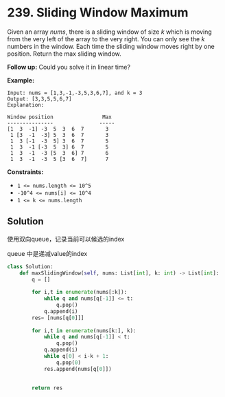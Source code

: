 # 239. Sliding Window Maximum

Given an array *nums*, there is a sliding window of size *k* which is moving from the very left of the array to the very right. You can only see the *k* numbers in the window. Each time the sliding window moves right by one position. Return the max sliding window.

**Follow up:**
Could you solve it in linear time?

**Example:**

```
Input: nums = [1,3,-1,-3,5,3,6,7], and k = 3
Output: [3,3,5,5,6,7] 
Explanation: 

Window position                Max
---------------               -----
[1  3  -1] -3  5  3  6  7       3
 1 [3  -1  -3] 5  3  6  7       3
 1  3 [-1  -3  5] 3  6  7       5
 1  3  -1 [-3  5  3] 6  7       5
 1  3  -1  -3 [5  3  6] 7       6
 1  3  -1  -3  5 [3  6  7]      7
```

 

**Constraints:**

* `1 <= nums.length <= 10^5`
* `-10^4 <= nums[i] <= 10^4`
* `1 <= k <= nums.length`





## Solution

使用双向queue，记录当前可以候选的index

queue 中是递减value的index



```python
class Solution:
    def maxSlidingWindow(self, nums: List[int], k: int) -> List[int]:
        q = []
        
        for i,t in enumerate(nums[:k]):
            while q and nums[q[-1]] <= t:
                q.pop()
            q.append(i)
        res= [nums[q[0]]]
        
        for i,t in enumerate(nums[k:], k):
            while q and nums[q[-1]] < t:
                q.pop()
            q.append(i)
            while q[0] < i-k + 1:
                q.pop(0)
            res.append(nums[q[0]])
            
            
        return res
```



